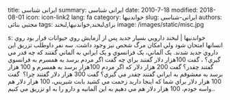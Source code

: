 title: ایرانی شناسی
summary: ایرانی شناسی
date: 2010-7-18
modified: 2018-08-01
icon:  icon-link2
lang: fa
category: خواندنیها
slug: ایرانی-شناسی
authors: مجتبی بنائی
tags: برای‌لبخند,خواندنیها,لبخند
image: /images/static/misc.jpg

s: خواندنیها | لبخند    دارويي بسيار جديد پس از آزمايش روي حيوانات قرار بود روي انسانها امتحان شود ولي امکان مرگ شخص نيز وجود داشت. سه نفر داوطلب تزريق اين داروي جديد شدند. يک آلماني، يک فرانسوي و يک ايراني  به آلماني گفتند که چه قدر مي گيري؟ ، گفت 100هزار دلار گفتند براي چه گفت اگر مردم برسد به همسرم  به فرانسوي گفتند چقدر؟ گفت 200 هزار دلار که اگر مردم 100هزار برسد به همسرم و 100 هزار برسد به معشوقم  به ايراني گفتند چقدر مي گيري؟ گفت 300 هزار دلار گفتند چرا؟  گفت 100 هزار دلار براي شما که اينجا داريد زحمت مي کشيد بابت شيريني، 100 هزار دلار هم واسه خودم، 100 هزار دلار هم مي دهيم به اين آلمانيه و دارو را به او تزريق مي کنيم..